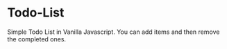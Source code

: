 # Todo-List
Simple Todo List in Vanilla Javascript. You can add items and then remove the completed ones.
